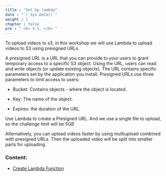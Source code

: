 ```yaml
---
title : "Set Up lambda"
date : "`r Sys.Date()`"
weight : 1
chapter : false
pre : " <b> 4.1. </b> "
---
```



To upload videos to s3, in this workshop we will use Lambda to upload videos to S3 using presigned URLs.

A presigned URL is a URL that you can provide to your users to grant temporary access to a specific S3 object. Using the URL, users can read and write objects (or update existing objects). The URL contains specific parameters set by the application you install. Presigned URLs use three parameters to limit access to users:

- Bucket: Contains objects - where the object is located.

- Key: The name of the object.

- Expires: the duration of the URL.

Use Lambda to create a Presigned URL. And we use a single file to upload, so the challenge limit will be *5GB*

Alternatively, you can upload videos faster by using multiupload combined with presigned URLs. Then the uploaded video will be split into smaller parts for uploading.

### Content:

- [Create Lambda Function](./4.1-Create-Lambda/)